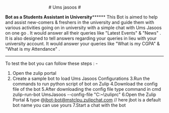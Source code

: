                                     # Ums jasoos #
                                    
********************Bot as a Students Assistant in University**************************
This Bot is aimed to help and assist new-comers & freshers in the university and guide them with 
various activities going on in university 
with a simple chat with Ums Jasoos on one go .
It would answer all their queries like "Latest Events" & "News" .
It is also designed to tell answers regarding your queries in lieu with your university account. 
It would answer your queries like "What is my CGPA" & "What is my Attendance" .

****************************************************************************************

To test the bot you can follow these steps : -
1. Open the zulip portal 
2. Create a sample bot to load Ums Jasoos Configurations
3.Run the commands to run python script of bot on Zulip 
4.Download the config file of the bot
5.After downloading the config file type command in cmd     
     zulip-run-bot UmsJasoos --config-file "C:\~\zuliprc" 
6.Open the Zulip Portal & type @jbot-bot@mstclpu.zulipchat.com  // here jbot is a default bot name you can use yours
7.Start a chat with the bot



